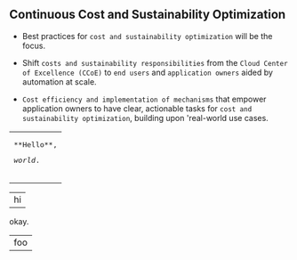 ## Continuous Cost and Sustainability Optimization


- Best practices for `cost and sustainability optimization` will be the focus.

- Shift `costs and sustainability responsibilities` from the `Cloud Center of Excellence (CCoE)` to `end users` and `application owners` aided by automation at scale.

- `Cost efficiency and implementation of mechanisms` that empower application owners to have clear, actionable tasks for `cost and sustainability optimization`, building upon 'real-world use cases.

<table><tr><td>
<pre>
**Hello**,
<p><em>world</em>.
</pre></p>
</td></tr></table>

<table>
  <tr>
    <td>
           hi
    </td>
  </tr>
</table>
<p>okay.</p>

<table><tr><td>
foo
</td></tr></table>
